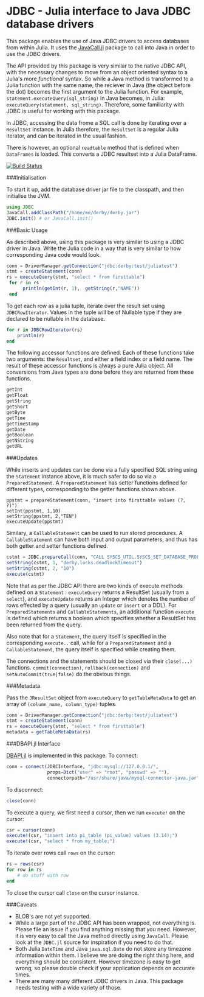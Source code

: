 # JDBC - Julia interface to Java JDBC database drivers

This package enables the use of Java JDBC drivers to access databases from within Julia. It uses the [JavaCall.jl](https://github.com/aviks/JavaCall.jl) package to call into Java in order to use the JDBC drivers. 

The API provided by this package is very similar to the native JDBC API, with the necessary changes to move from 
an object oriented syntax to a Julia's more *functional* syntax. So while a Java method is transformed to a Julia function
with the same name, the reciever in Java (the object before the dot) becomes the first argument to the Julia function. For
example, `statement.executeQuery(sql_string)` in Java becomes, in Julia: `executeQuery(statement, sql_string)`. 
Therefore, some familiarity with JDBC is useful for working with this package. 

In JDBC, accessing the data frome a SQL call is done by iterating over a `ResultSet` instance. In Julia therefore, the `ResultSet` is a regular Julia iterator, and can be iterated in the usual fashion. 

There is however, an optional `readtable` method that is defined when `DataFrames` is loaded. This converts a JDBC resultset into a Julia DataFrame. 

[![Build Status](https://travis-ci.org/JuliaDB/JDBC.jl.svg?branch=master)](https://travis-ci.org/JuliaDB/JDBC.jl)


###Initialisation

To start it up, add the database driver jar file to the classpath, and then initialise the JVM. 

```julia
using JDBC
JavaCall.addClassPath("/home/me/derby/derby.jar")
JDBC.init() # or JavaCall.init()
 ```
###Basic Usage

As described above, using this package is very similar to using a JDBC driver in Java. Write the Julia code in a way that is very similar to how corresponding Java code would look. 

```julia
conn = DriverManager.getConnection("jdbc:derby:test/juliatest")
stmt = createStatement(conn)
rs = executeQuery(stmt, "select * from firsttable")
 for r in rs
      println(getInt(r, 1),  getString(r,"NAME"))
 end
```

To get each row as a julia tuple, iterate over the result set using `JDBCRowIterator`.  Values in the tuple will be of Nullable type if they are declared to be nullable in the database.

```julia
for r in JDBCRowIterator(rs)
    println(r)
end
```

The following accessor functions are defined. Each of these functions take two arguments:  the `Resultset`, and either a field index or a field name. The result of these accessor functions is always a pure Julia object. All conversions from Java types are done before they are returned from these functions. 
```julia
getInt
getFloat
getString 
getShort 
getByte 
getTime 
getTimeStamp 
getDate
getBoolean
getNString
getURL
```
###Updates

While inserts and updates can be done via a fully specified SQL string using the `Statement` instance above, it is much safer to do so via a `PreparedStatement`. A `PreparedStatement` has setter functions defined for different types, corresponding to the getter functions shown above. 

```
ppstmt = prepareStatement(conn, "insert into firsttable values (?, ?)")
setInt(ppstmt, 1,10)
setString(ppstmt, 2,"TEN")
executeUpdate(ppstmt)
```

Similary, a `CallableStatement` can be used to run stored procedures. A `CallableStatement` can have both input and output parameters, and thus has both getter and setter functions defined. 
```julia
cstmt = JDBC.prepareCall(conn, "CALL SYSCS_UTIL.SYSCS_SET_DATABASE_PROPERTY(?, ?)")
setString(cstmt, 1, "derby.locks.deadlockTimeout")
setString(cstmt, 2, "10")
execute(cstmt)
```

Note that as per the JDBC API there are two kinds of execute methods defined on a `Statement` : `executeQuery` returns a ResultSet (usually from a `select`), and `executeUpdate` returns an Integer which denotes the number of rows effected by a query (usually an `update` or `insert` or a DDL). For `PreparedStatements` and `CallableStatements`, an additional function `execute` is defined which returns a boolean which specifies whether a ResultSet has been returned from the query. 

Also note that for a `Statement`, the query itself is specified in the corresponding `execute..` call, while for a `PreparedStatement` and a `CallableStatement`, the query itself is specified while creating them. 

The connections and the statements should be closed via their `close(...)` functions. `commit(connection)`, `rollback(connection)` and `setAutoCommit(true|false)` do the obvious things. 

###Metadata

Pass the `JResultSet` object from `executeQuery` to `getTableMetaData` to get an array of `(column_name, column_type)` tuples.

```julia
conn = DriverManager.getConnection("jdbc:derby:test/juliatest")
stmt = createStatement(conn)
rs = executeQuery(stmt, "select * from firsttable")
metadata = getTableMetaData(rs)
```

###DBAPI.jl Interface

[DBAPI.jl](https://github.com/JuliaDB/DBAPI.jl) is implemented in this package.  To connect:

```julia
conn = connect(JDBCInterface, "jdbc:mysql://127.0.0.1/",
               props=Dict("user" => "root", "passwd" => ""),
               connectorpath="/usr/share/java/mysql-connector-java.jar")
```

To disconnect:

```julia
close(conn)
```

To execute a query, we first need a cursor, then we run `execute!` on the cursor:

```julia
csr = cursor(conn)
execute!(csr, "insert into pi_table (pi_value) values (3.14);")
execute!(csr, "select * from my_table;")
```

To iterate over rows call `rows` on the cursor:

```julia
rs = rows(csr)
for row in rs
    # do stuff with row
end
```

To close the cursor call `close` on the cursor instance.

###Caveats
 * BLOB's are not yet supported. 
 * While a large part of the JDBC API has been wrapped, not everything is. Please file an issue if you find anything missing that you need. However, it is very easy to call the Java method directly using `JavaCall`. Please look at the `JDBC.jl` source for inspiration if you need to do that. 
 * Both Julia `DateTime` and Java `java.sql.Date` do not store any timezone information within them. I believe we are doing the right thing here, and everything should be consistent. However timezone is easy to get wrong, so please double check if your application depends on accurate times. 
 * There are many many different JDBC drivers in Java. This package needs testing with a wide variety of those. 
